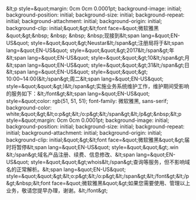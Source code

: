 &amp;lt;p style=&amp;quot;margin: 0cm 0cm 0.0001pt; background-image: initial; background-position: initial; background-size: initial; background-repeat: initial; background-attachment: initial; background-origin: initial; background-clip: initial;&amp;quot;&amp;gt;&amp;lt;font face=&amp;quot;微软雅黑&amp;quot;&amp;gt;&amp;nbsp; &amp;nbsp; &amp;nbsp; &amp;nbsp;现接到&amp;lt;span lang=&amp;quot;EN-US&amp;quot; style=&amp;quot;&amp;quot;&amp;gt;Neustar&amp;lt;/span&amp;gt;注册局将于&amp;lt;span lang=&amp;quot;EN-US&amp;quot; style=&amp;quot;&amp;quot;&amp;gt;2017&amp;lt;/span&amp;gt;年&amp;lt;span lang=&amp;quot;EN-US&amp;quot; style=&amp;quot;&amp;quot;&amp;gt;10&amp;lt;/span&amp;gt;月&amp;lt;span lang=&amp;quot;EN-US&amp;quot; style=&amp;quot;&amp;quot;&amp;gt;31&amp;lt;/span&amp;gt;日&amp;lt;span lang=&amp;quot;EN-US&amp;quot; style=&amp;quot;&amp;quot;&amp;gt; 10:00~14:00(&amp;lt;/span&amp;gt;周二&amp;lt;span lang=&amp;quot;EN-US&amp;quot; style=&amp;quot;&amp;quot;&amp;gt;)&amp;lt;/span&amp;gt;实施业务系统维护工作，维护期间受影响的服务如下：&amp;lt;/font&amp;gt;&amp;lt;span lang=&amp;quot;EN-US&amp;quot; style=&amp;quot;color: rgb(51, 51, 51); font-family: 微软雅黑, sans-serif; background-color: white;&amp;quot;&amp;gt;&amp;lt;o:p&amp;gt;&amp;lt;/o:p&amp;gt;&amp;lt;/span&amp;gt;&amp;lt;/p&amp;gt;&amp;nbsp;&amp;lt;p style=&amp;quot;margin: 0cm 0cm 0.0001pt; background-image: initial; background-position: initial; background-size: initial; background-repeat: initial; background-attachment: initial; background-origin: initial; background-clip: initial;&amp;quot;&amp;gt;&amp;lt;font face=&amp;quot;微软雅黑&amp;quot;&amp;gt;届时将暂停&amp;lt;span lang=&amp;quot;EN-US&amp;quot; style=&amp;quot;&amp;quot;&amp;gt;.win &amp;lt;/span&amp;gt;域名产品注册、续费、信息修改、&amp;lt;span lang=&amp;quot;EN-US&amp;quot; style=&amp;quot;&amp;quot;&amp;gt;whois&amp;lt;/span&amp;gt;查询等服务，但不影响域名的正常解析。&amp;lt;span lang=&amp;quot;EN-US&amp;quot; style=&amp;quot;&amp;quot;&amp;gt;&amp;lt;o:p&amp;gt;&amp;lt;/o:p&amp;gt;&amp;lt;/span&amp;gt;&amp;lt;/font&amp;gt;&amp;lt;/p&amp;gt;&amp;nbsp;&amp;lt;font face=&amp;quot;微软雅黑&amp;quot;&amp;gt;如果您需要使用、管理以上业务，敬请您提早办理，谢谢。&amp;lt;/font&amp;gt;